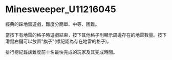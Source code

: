 # Minesweeper_U11216045
經典的踩地雷遊戲，難度分簡單、中等、困難。

當按下有地雷的格子時遊戲結束，按下其他格子則顯示周邊存在的地雷數量。按下滑鼠右鍵可以放置"旗子"(標記認為存在地雷的格子)。

排行榜紀錄該難度前十名最快完成的玩家及其完成時間。
